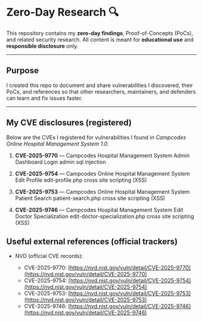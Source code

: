 # Zero-Day Research 🔍

This repository contains my **zero-day findings**, Proof-of-Concepts (PoCs), and related security research. All content is meant for **educational use** and **responsible disclosure** only.

---

## Purpose

I created this repo to document and share vulnerabilities I discovered, their PoCs, and references so that other researchers, maintainers, and defenders can learn and fix issues faster.

---
## My CVE disclosures (registered)

Below are the CVEs I registered for vulnerabilities I found in *Campcodes Online Hospital Management System 1.0*.

1. **CVE-2025-9770** — Campcodes Hospital Management System Admin Dashboard Login admin sql injection

2. **CVE-2025-9754** — Campcodes Online Hospital Management System Edit Profile edit-profile.php cross site scripting (XSS)

3. **CVE-2025-9753** — Campcodes Online Hospital Management System Patient Search patient-search.php cross site scripting (XSS)

4. **CVE-2025-9746** — Campcodes Hospital Management System Edit Doctor Specialization edit-doctor-specialization.php cross site scripting (XSS)

## Useful external references (official trackers)

* NVD (official CVE records):

  * CVE-2025-9770: [https://nvd.nist.gov/vuln/detail/CVE-2025-9770](https://nvd.nist.gov/vuln/detail/CVE-2025-9770)
  * CVE-2025-9754: [https://nvd.nist.gov/vuln/detail/CVE-2025-9754](https://nvd.nist.gov/vuln/detail/CVE-2025-9754)
  * CVE-2025-9753: [https://nvd.nist.gov/vuln/detail/CVE-2025-9753](https://nvd.nist.gov/vuln/detail/CVE-2025-9753)
  * CVE-2025-9746: [https://nvd.nist.gov/vuln/detail/CVE-2025-9746](https://nvd.nist.gov/vuln/detail/CVE-2025-9746)

